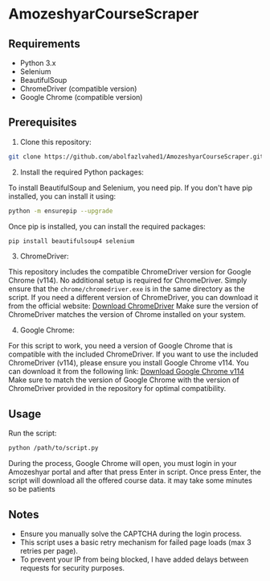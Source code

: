 # AmozeshyarCourseScraper

## Requirements
- Python 3.x
- Selenium
- BeautifulSoup
- ChromeDriver (compatible version)
- Google Chrome (compatible version)

## Prerequisites
1. Clone this repository:

 ```sh
git clone https://github.com/abolfazlvahed1/AmozeshyarCourseScraper.git
```
2. Install the required Python packages:

To install BeautifulSoup and Selenium, you need pip. If you don't have pip installed, you can install it using:
```sh
python -m ensurepip --upgrade
```

Once pip is installed, you can install the required packages:
```sh
pip install beautifulsoup4 selenium
```

3. ChromeDriver:

This repository includes the compatible ChromeDriver version for Google Chrome (v114). No additional setup is required for ChromeDriver. Simply ensure that the `chrome/chromedriver.exe` is in the same directory as the script.
If you need a different version of ChromeDriver, you can download it from the official website:
[Download ChromeDriver](https://sites.google.com/chromium.org/driver/downloads)
Make sure the version of ChromeDriver matches the version of Chrome installed on your system.

4. Google Chrome:

For this script to work, you need a version of Google Chrome that is compatible with the included ChromeDriver. 
If you want to use the included ChromeDriver (v114), please ensure you install Google Chrome v114. You can download it from the following link:
[Download Google Chrome v114](https://www.filepuma.com/download/google_chrome_64bit_114.0.5735.199-35569/)
Make sure to match the version of Google Chrome with the version of ChromeDriver provided in the repository for optimal compatibility.

## Usage
Run the script:
```sh
python /path/to/script.py
```

During the process, Google Chrome will open, you must login in your Amozeshyar portal and after that press Enter in script. Once press Enter, the script will download all the offered course data.
it may take some minutes so be patients

## Notes
- Ensure you manually solve the CAPTCHA during the login process.
- This script uses a basic retry mechanism for failed page loads (max 3 retries per page).
- To prevent your IP from being blocked, I have added delays between requests for security purposes.
